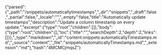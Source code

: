 {"parsed":{"_path":"/snippets/automaticallytimestamps","_dir":"snippets","_draft":false,"_partial":false,"_locale":"","_empty":false,"title":"Automatically update timestamps","description":"Update a column timestamp on every update.","excerpt":{"type":"root","children":[]},"body":{"type":"root","children":[],"toc":{"title":"","searchDepth":2,"depth":2,"links":[]}},"_type":"markdown","_id":"content:snippets:automaticallyTimestamps.md","_source":"content","_file":"snippets/automaticallyTimestamps.md","_extension":"md"},"hash":"4MCMCjmqsZ"}